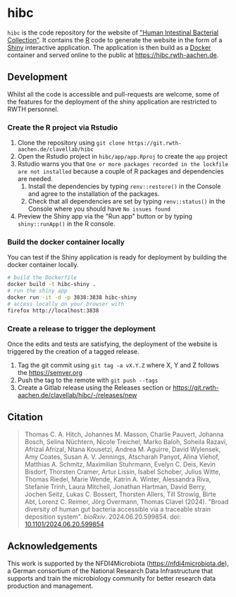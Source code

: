 # hibc

`hibc` is the code repository for the website of ["Human Intestinal Bacterial Collection"](https://hibc.rwth-aachen.de). 
It contains the [R](https://www.r-project.org/) code to generate the website in the form of a [Shiny](https://shiny.posit.co/) interactive application. The application is then build as a [Docker](https://www.docker.com/) container and served online to the public at <https://hibc.rwth-aachen.de>.


## Development

Whilst all the code is accessible and pull-requests are welcome, some of the features for the deployment of the shiny application are restricted to RWTH personnel.

### Create the R project via Rstudio

1. Clone the repository using `git clone https://git.rwth-aachen.de/clavellab/hibc`
2. Open the Rstudio project in `hibc/app/app.Rproj` to create the `app` project
3. Rstudio warns you that `One or more packages recorded in the lockfile are not installed` because a couple of R packages and dependencies are needed.
	1. Install the dependencies by typing `renv::restore()` in the Console and agree to the installation of the packages.
	2. Check that all dependencies are set by typing `renv::status()` in the Console where you should have `No issues found`
4. Preview the Shiny app via the "Run app" button or by typing `shiny::runApp()` in the R console.


### Build the docker container locally

You can test if the Shiny application is ready for deployment by building the docker container locally.

```bash
# build the Dockerfile
docker build -t hibc-shiny .
# run the shiny app
docker run -it -d -p 3838:3838 hibc-shiny
# access locally on your browser with
firefox http://localhost:3838
```

### Create a release to trigger the deployment

Once the edits and tests are satisfying, the deployment of the website is triggered by the creation of a tagged release.

1. Tag the git commit using `git tag -a vX.Y.Z` where X, Y and Z follows the <https://semver.org>
2. Push the tag to the remote with `git push --tags`
3. Create a Gitlab release using the Releases section or <https://git.rwth-aachen.de/clavellab/hibc/-/releases/new>

## Citation


> Thomas C. A. Hitch, Johannes M. Masson, Charlie Pauvert, Johanna Bosch, Selina Nüchtern, Nicole Treichel, Marko Baloh, Soheila Razavi, Afrizal Afrizal, Ntana Kousetzi, Andrea M. Aguirre, David Wylensek, Amy Coates, Susan A. V. Jennings, Atscharah Panyot, Alina Viehof, Matthias A. Schmitz, Maximilian Stuhrmann, Evelyn C. Deis, Kevin Bisdorf, Thorsten Cramer, Artur Lissin, Isabel Schober, Julius Witte, Thomas Riedel, Marie Wende, Katrin A. Winter, Alessandra Riva, Stefanie Trinh, Laura Mitchell, Jonathan Hartman, David Berry, Jochen Seitz, Lukas C. Bossert, Thorsten Allers, Till Strowig, Birte Abt, Lorenz C. Reimer, Jörg Overmann, Thomas Clavel (2024). "Broad diversity of human gut bacteria accessible via a traceable strain deposition system". *bioRxiv*. 2024.06.20.599854. doi: [10.1101/2024.06.20.599854](https://doi.org/10.1101/2024.06.20.599854)

## Acknowledgements

This work is supported by the NFDI4Microbiota (<https://nfdi4microbiota.de>), a German consortium of the National Research Data Infrastructure that supports and train the microbiology community for better research data production and management. 

